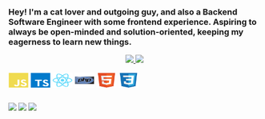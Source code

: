 ### Hey! I'm a cat lover and outgoing guy, and also a Backend Software Engineer with some frontend experience. Aspiring to always be open-minded and solution-oriented, keeping my eagerness to learn new things.

<div align="center">
  <a href="https://github.com/YgorAlves">
  <img height="180em" src="https://github-readme-stats.vercel.app/api?username=YgorAlves&show_icons=true&theme=omni&include_all_commits=true&count_private=true"/>
    <a />
    <img height="180em" src="https://github-readme-stats.vercel.app/api/top-langs/?username=YgorAlves&layout=compact&langs_count=7&theme=omni"/>
</div>
  
  <div style="display: inline_block"><br>
  <img align="center" alt="Ygor-Js" height="30" width="40" src="https://raw.githubusercontent.com/devicons/devicon/master/icons/javascript/javascript-plain.svg">
  <img align="center" alt="Ygor-Ts" height="30" width="40" src="https://raw.githubusercontent.com/devicons/devicon/master/icons/typescript/typescript-plain.svg">
  <img align="center" alt="Ygor-React" height="30" width="40" src="https://raw.githubusercontent.com/devicons/devicon/master/icons/react/react-original.svg">
  <img align="center" alt="Ygor-Php" height="30" width="40" src="https://raw.githubusercontent.com/devicons/devicon/master/icons/php/php-original.svg">  
  <img align="center" alt="Ygor-HTML" height="30" width="40" src="https://raw.githubusercontent.com/devicons/devicon/master/icons/html5/html5-original.svg">
  <img align="center" alt="Ygor-CSS" height="30" width="40" src="https://raw.githubusercontent.com/devicons/devicon/master/icons/css3/css3-original.svg">
</div>
  
  ##
  
  <div> 
 <a href="https://discordapp.com/users/148501199274901504" target="_blank"><img src="https://img.shields.io/badge/Discord-7289DA?style=for-the-badge&logo=discord&logoColor=white" target="_blank"></a> 
  <a href = "mailto:ygoralves.dev@gmail.com"><img src="https://img.shields.io/badge/-Gmail-%23333?style=for-the-badge&logo=gmail&logoColor=white" target="_blank"></a>
  <a href="https://www.linkedin.com/in/ygor-barboza-alves/" target="_blank"><img src="https://img.shields.io/badge/-LinkedIn-%230077B5?style=for-the-badge&logo=linkedin&logoColor=white" target="_blank"></a> 
</div>
